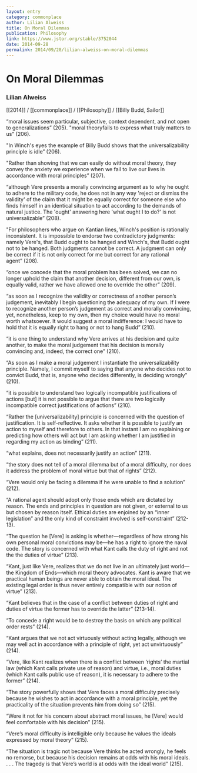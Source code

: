 ```yaml
---
layout: entry
category: commonplace
author: Lilian Alweiss
title: On Moral Dilemmas
publication: Philosophy
link: https://www.jstor.org/stable/3752044
date: 2014-09-28
permalink: 2014/09/28/lilian-alweiss-on-moral-dilemmas
---
```


# On Moral Dilemmas

### Lilian Alweiss

[[2014]] / [[commonplace]] / [[Philosophy]] / [[Billy Budd, Sailor]]

“moral issues seem particular, subjective, context dependent, and not open to generalizations” (205). 
"moral theoryfails to express what truly matters to us” (206).

"In Winch's eyes the example of Billy Budd shows that the universalizability principle is idle” (206).

"Rather than showing that we can easily do without moral theory, they convey the anxiety we experience when we fail to live our lives in accordance with moral principles” (207).

“although Vere presents a morally convincing argument as to why he ought to adhere to the military code, he does not in any way 'reject or dismiss the validity' of the claim that it might be equally correct for someone else who finds himself in an identical situation to act according to the demands of natural justice. The 'ought' answering here 'what ought I to do?' is not universalizable” (208).

"For philosophers who argue on Kantian lines, Winch's position is rationally inconsistent. It is impossible to endorse two contradictory judgments: namely Vere's, that Budd ought to be hanged and Winch's, that Budd ought not to be hanged. Both judgments cannot be correct. A judgment can only be correct if it is not only correct for me but correct for any rational agent” (208).

“once we concede that the moral problem has been solved, we can no longer uphold the claim that another decision, different from our own, is equally valid, rather we have allowed one to override the other” (209).

“as soon as I recognize the validity or correctness of another person’s judgement, inevitably I begin questioning the adequacy of my own. If I were to recognize another person’s judgement as correct and morally convincing, yet, nonetheless, keep to my own, then my choice would have no moral worth whatsoever. It would suggest a moral indifference: I would have to hold that it is equally right to hang or not to hang Budd” (210).

“it is one thing to understand why Vere arrives at his decision and quite another, to make the moral judgement that his decision is morally convincing and, indeed, the correct one” (210).

“As soon as I make a moral judgement I instantiate the universalizability principle. Namely, I commit myself to saying that anyone who decides not to convict Budd, that is, anyone who decides differently, is deciding wrongly” (210).

“it is possible to understand two logically incompatible justifications of actions [but] it is not possible to argue that there are two logically incompatible correct justifications of actions” (210).

“Rather the [universalizability] principle is concerned with the question of justification. It is self-reflective. It asks whether it is possible to justify an action to myself and therefore to others. In that instant I am no explaining or predicting how others will act but I am asking whether I am justified in regarding my action as binding” (211).

“what explains, does not necessarily justify an action” (211).

“the story does not tell of a moral dilemma but of a moral difficulty, nor does it address the problem of moral virtue but that of rights” (212).

“Vere would only be facing a dilemma if he were unable to find a solution” (212).

“A rational agent should adopt only those ends which are dictated by reason. The ends and principles in question are not given, or external to us but chosen by reason itself. Ethical duties are enjoined by an “inner legislation” and the only kind of constraint involved is self-constraint” (212-13).

“The question he [Vere] is asking is whether—regardless of how strong his own personal moral convictions may be—he has a right to ignore the naval code. The story is concerned with what Kant calls the duty of right and not the the duties of virtue” (213).

“Kant, just like Vere, realizes that we do not live in an ultimately just world—the Kingdom of Ends—which moral theory advocates. Kant is aware that we practical human beings are never able to obtain the moral ideal. The existing legal order is thus never entirely compatible with our notion of virtue” (213).

“Kant believes that in the case of a conflict between duties of right and duties of virtue the former has to override the latter” (213-14).

“To concede a right would be to destroy the basis on which any political order rests” (214).

“Kant argues that we not act virtuously without acting legally, although we may well act in accordance with a principle of right, yet act unvirtuously” (214).

“Vere, like Kant realizes when there is a conflict between ‘rights’ the martial law (which Kant calls private use of reason) and virtue, i.e., moral duties (which Kant calls public use of reason), it is necessary to adhere to the former” (214).

“The story powerfully shows that Vere faces a moral difficulty precisely because he wishes to act in accordance with a moral principle, yet the practicality of the situation prevents him from doing so” (215).

“Were it not for his concern about abstract moral issues, he [Vere] would feel comfortable with his decision” (215).

“Vere’s moral difficulty is intelligible only because he values the ideals expressed by moral theory” (215).

“The situation is tragic not because Vere thinks he acted wrongly, he feels no remorse, but because his decision remains at odds with his moral ideals. . . . The tragedy is that Vere’s world is at odds with the ideal world” (215).

